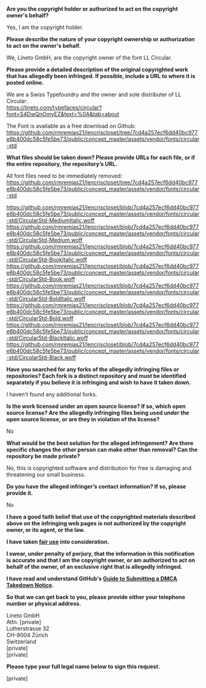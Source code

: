 **Are you the copyright holder or authorized to act on the copyright owner's behalf?**

Yes, I am the copyright holder.

**Please describe the nature of your copyright ownership or authorization to act on the owner's behalf.**

We, Lineto GmbH, are the copyright owner of the font LL Circular.

**Please provide a detailed description of the original copyrighted work that has allegedly been infringed. If possible, include a URL to where it is posted online.**

We are a Swiss Typefoundry and the owner and sole distributer of LL Circular:  
https://lineto.com/typefaces/circular?font=S4DwQnOmyEZ&text=%0A&tab=about

The Font is available as a free download on Github:  
https://github.com/rmremias21/lencriscloset/tree/7cd4a257ecf6dd40bc977e6b400dc58c5fe5be73/public/concept_master/assets/vendor/fonts/circular-std

**What files should be taken down? Please provide URLs for each file, or if the entire repository, the repository’s URL.**

All font files need to be immediately removed:  
https://github.com/rmremias21/lencriscloset/tree/7cd4a257ecf6dd40bc977e6b400dc58c5fe5be73/public/concept_master/assets/vendor/fonts/circular-std

https://github.com/rmremias21/lencriscloset/blob/7cd4a257ecf6dd40bc977e6b400dc58c5fe5be73/public/concept_master/assets/vendor/fonts/circular-std/CircularStd-MediumItalic.woff  
https://github.com/rmremias21/lencriscloset/blob/7cd4a257ecf6dd40bc977e6b400dc58c5fe5be73/public/concept_master/assets/vendor/fonts/circular-std/CircularStd-Medium.woff  
https://github.com/rmremias21/lencriscloset/blob/7cd4a257ecf6dd40bc977e6b400dc58c5fe5be73/public/concept_master/assets/vendor/fonts/circular-std/CircularStd-BookItalic.woff  
https://github.com/rmremias21/lencriscloset/blob/7cd4a257ecf6dd40bc977e6b400dc58c5fe5be73/public/concept_master/assets/vendor/fonts/circular-std/CircularStd-Book.woff  
https://github.com/rmremias21/lencriscloset/blob/7cd4a257ecf6dd40bc977e6b400dc58c5fe5be73/public/concept_master/assets/vendor/fonts/circular-std/CircularStd-BoldItalic.woff  
https://github.com/rmremias21/lencriscloset/blob/7cd4a257ecf6dd40bc977e6b400dc58c5fe5be73/public/concept_master/assets/vendor/fonts/circular-std/CircularStd-Bold.woff  
https://github.com/rmremias21/lencriscloset/blob/7cd4a257ecf6dd40bc977e6b400dc58c5fe5be73/public/concept_master/assets/vendor/fonts/circular-std/CircularStd-BlackItalic.woff  
https://github.com/rmremias21/lencriscloset/blob/7cd4a257ecf6dd40bc977e6b400dc58c5fe5be73/public/concept_master/assets/vendor/fonts/circular-std/CircularStd-Black.woff

**Have you searched for any forks of the allegedly infringing files or repositories? Each fork is a distinct repository and must be identified separately if you believe it is infringing and wish to have it taken down.**

I haven't found any additional forks.

**Is the work licensed under an open source license? If so, which open source license? Are the allegedly infringing files being used under the open source license, or are they in violation of the license?**

No

**What would be the best solution for the alleged infringement? Are there specific changes the other person can make other than removal? Can the repository be made private?**

No, this is copyrighted software and distribution for free is damaging and threatening our small business.

**Do you have the alleged infringer’s contact information? If so, please provide it.**

No

**I have a good faith belief that use of the copyrighted materials described above on the infringing web pages is not authorized by the copyright owner, or its agent, or the law.**

**I have taken <a href="https://www.lumendatabase.org/topics/22">fair use</a> into consideration.**

**I swear, under penalty of perjury, that the information in this notification is accurate and that I am the copyright owner, or am authorized to act on behalf of the owner, of an exclusive right that is allegedly infringed.**

**I have read and understand GitHub's <a href="https://docs.github.com/articles/guide-to-submitting-a-dmca-takedown-notice/">Guide to Submitting a DMCA Takedown Notice</a>.**

**So that we can get back to you, please provide either your telephone number or physical address.**
 
Lineto GmbH  
Attn. [private]  
Lutherstrasse 32  
CH-8004 Zürich  
Switzerland  
[private]  
[private]

**Please type your full legal name below to sign this request.**

[private]
